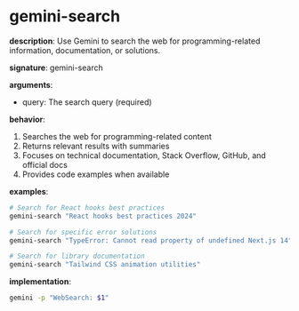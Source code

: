 # gemini-search

**description**: Use Gemini to search the web for programming-related information, documentation, or solutions.

**signature**: gemini-search <query>

**arguments**:
- query: The search query (required)

**behavior**:
1. Searches the web for programming-related content
2. Returns relevant results with summaries
3. Focuses on technical documentation, Stack Overflow, GitHub, and official docs
4. Provides code examples when available

**examples**:
```bash
# Search for React hooks best practices
gemini-search "React hooks best practices 2024"

# Search for specific error solutions
gemini-search "TypeError: Cannot read property of undefined Next.js 14"

# Search for library documentation
gemini-search "Tailwind CSS animation utilities"
```

**implementation**:
```bash
gemini -p "WebSearch: $1"
```